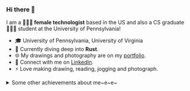 
### Hi there 👋 

I am a **👩🏻‍💻 female technologist** based in the US and also a CS graduate 👩🏻‍🎓 student at the University of Pennsylvania!  

* 🎓  University of Pennsylvania, University of Virginia
* 🌱   Currently diving deep into **Rust**.
* 🌐   My drawings and photography are on my [portfolio](https://www.yayingliang.com).
* 🤝   Connect with me on [LinkedIn](https://www.linkedin.com/in/yaya-l-8a28171a2/).
* ⚡    Love making drawing, reading, jogging and photograph.

<details>
  <summary>Some other achievements about me~e~e~</summary>
  <br>

* 💖   Follow the passion and find a way out.
* 🐾   China -> UVA -> Penn
* 🎉   Proud of making progress every day!

